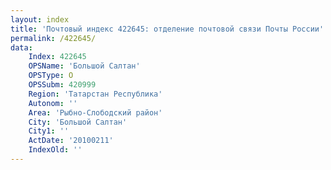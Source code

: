 ```yaml
---
layout: index
title: 'Почтовый индекс 422645: отделение почтовой связи Почты России'
permalink: /422645/
data:
    Index: 422645
    OPSName: 'Большой Салтан'
    OPSType: О
    OPSSubm: 420999
    Region: 'Татарстан Республика'
    Autonom: ''
    Area: 'Рыбно-Слободский район'
    City: 'Большой Салтан'
    City1: ''
    ActDate: '20100211'
    IndexOld: ''
---
```

